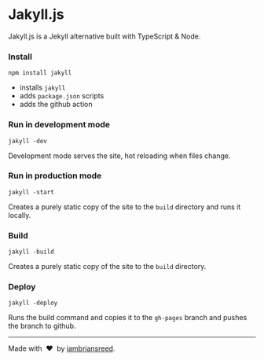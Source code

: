 # Jakyll.js

Jakyll.js is a Jekyll alternative built with TypeScript & Node.

### Install

`npm install jakyll`

-   installs `jakyll`
-   adds `package.json` scripts
-   adds the github action

### Run in development mode

`jakyll -dev`

Development mode serves the site, hot reloading when files change.

### Run in production mode

`jakyll -start`

Creates a purely static copy of the site to the `build` directory and runs it locally.

### Build

`jakyll -build`

Creates a purely static copy of the site to the `build` directory.

### Deploy

`jakyll -deploy`

Runs the build command and copies it to the `gh-pages` branch and pushes the branch to github.

---

Made with&nbsp;&nbsp;❤️&nbsp;&nbsp;by [iambriansreed](https://iambrian.com).
